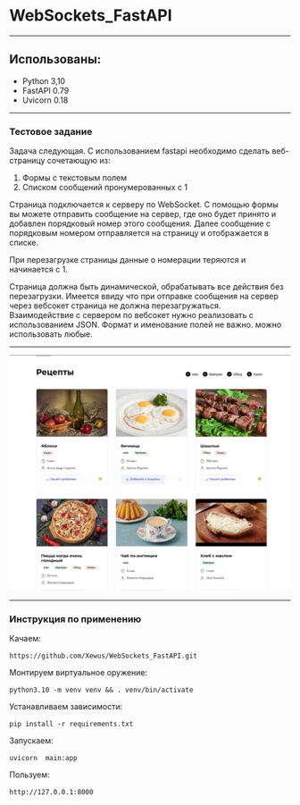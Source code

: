 # WebSockets_FastAPI

***

## Использованы:
- Python 3,10
- FastAPI 0.79
- Uvicorn 0.18

***

### Тестовое задание

Задача следующая. С использованием fastapi необходимо сделать веб-страницу сочетающую из:
1. Формы с текстовым полем
2. Списком сообщений пронумерованных с 1

Страница подключается к серверу по WebSocket.
С помощью формы вы можете отправить сообщение на сервер, где оно будет принято и добавлен порядковый номер этого сообщения.
Далее сообщение с порядковым номером отправляется на страницу и отображается в списке.

При перезагрузке страницы данные о номерации теряются и начинается с 1.

Страница должна быть динамической, обрабатывать все действия без перезагрузки. Имеется ввиду что при отправке сообщения на сервер через вебсокет страница не должна перезагружаться.  
Взаимодействие с сервером по вебсокет нужно реализовать с использованием JSON. Формат и именование полей не важно. можно использовать любые.

***
![Иллюстрация к проекту](https://github.com/Xewus/Foodgram/blob/master/screen.png)
***

### Инструкция по применению

Качаем:
```
https://github.com/Xewus/WebSockets_FastAPI.git
```
Монтируем виртуальное оружение:
```
python3.10 -m venv venv && . venv/bin/activate
```
Устанавливаем зависимости:
```
pip install -r requirements.txt
```
Запускаем:
```
uvicorn  main:app
```
Пользуем:
```
http://127.0.0.1:8000
```
